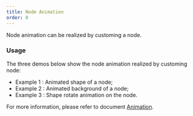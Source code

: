 ```yaml
---
title: Node Animation
order: 0
---
```


Node animation can be realized by customing a node.

### Usage

The three demos below show the node animation realized by customing node:

- Example 1 : Animated shape of a node;
- Example 2 : Animated background of a node;
- Example 3 : Shape rotate animation on the node.

For more information, please refer to document [Animation](/en/docs/manual/middle/animation).
